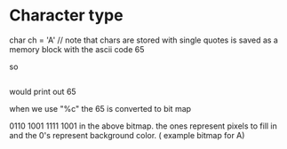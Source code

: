 # Character type

char ch = 'A'
// note that chars are stored with single quotes
 is saved as a memory block with the ascii code 65

 so 
 ``` printf("%d" , ch); 
 ```
 would print out 65

 when we use "%c" the 65 is converted to bit map

 0110
 1001
 1111
 1001 
  in the above bitmap. the ones represent pixels  to fill in and the 0's represent background color. ( example bitmap for A)
